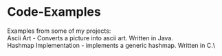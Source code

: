 # Code-Examples

Examples from some of my projects:\
Ascii Art - Converts a picture into ascii art. Written in Java.\
Hashmap Implementation - implements a generic hashmap. Written in C.\

